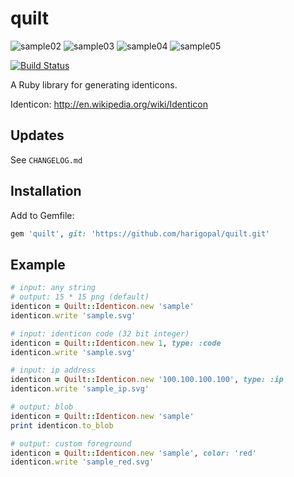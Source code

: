 # quilt

![sample02](http://swdyh.github.io/quilt/sample/quilt-02.png) ![sample03](http://swdyh.github.io/quilt/sample/quilt-03.png) ![sample04](http://swdyh.github.io/quilt/sample/quilt-04.png) ![sample05](http://swdyh.github.io/quilt/sample/quilt-05.png)

[![Build Status](https://travis-ci.org/harigopal/quilt.png?branch=master)](https://travis-ci.org/harigopal/quilt)

A Ruby library for generating identicons.

Identicon: http://en.wikipedia.org/wiki/Identicon

## Updates

See `CHANGELOG.md`

## Installation

Add to Gemfile:

```ruby
gem 'quilt', git: 'https://github.com/harigopal/quilt.git'
```

## Example

```ruby
# input: any string
# output: 15 * 15 png (default)
identicon = Quilt::Identicon.new 'sample'
identicon.write 'sample.svg'

# input: identicon code (32 bit integer)
identicon = Quilt::Identicon.new 1, type: :code
identicon.write 'sample.svg'

# input: ip address
identicon = Quilt::Identicon.new '100.100.100.100', type: :ip
identicon.write 'sample_ip.svg'

# output: blob
identicon = Quilt::Identicon.new 'sample'
print identicon.to_blob

# output: custom foreground
identicon = Quilt::Identicon.new 'sample', color: 'red'
identicon.write 'sample_red.svg'
```
